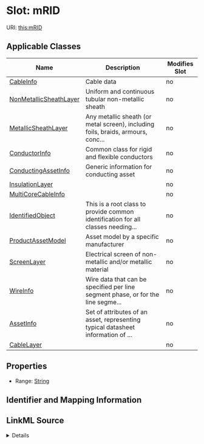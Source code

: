 # Slot: mRID

URI: [this:mRID](http://iec.ch/TC57/2007/profile#mRID)



<!-- no inheritance hierarchy -->




## Applicable Classes

| Name | Description | Modifies Slot |
| --- | --- | --- |
[CableInfo](CableInfo.md) | Cable data |  no  |
[NonMetallicSheathLayer](NonMetallicSheathLayer.md) | Uniform and continuous tubular non-metallic sheath |  no  |
[MetallicSheathLayer](MetallicSheathLayer.md) | Any metallic sheath (or metal screen), including foils, braids, armours, conc... |  no  |
[ConductorInfo](ConductorInfo.md) | Common class for rigid and flexible conductors |  no  |
[ConductingAssetInfo](ConductingAssetInfo.md) | Generic information for conducting asset |  no  |
[InsulationLayer](InsulationLayer.md) |  |  no  |
[MultiCoreCableInfo](MultiCoreCableInfo.md) |  |  no  |
[IdentifiedObject](IdentifiedObject.md) | This is a root class to provide common identification for all classes needing... |  no  |
[ProductAssetModel](ProductAssetModel.md) | Asset model by a specific manufacturer |  no  |
[ScreenLayer](ScreenLayer.md) | Electrical screen of non-metallic and/or metallic material |  no  |
[WireInfo](WireInfo.md) | Wire data that can be specified per line segment phase, or for the line segme... |  no  |
[AssetInfo](AssetInfo.md) | Set of attributes of an asset, representing typical datasheet information of ... |  no  |
[CableLayer](CableLayer.md) |  |  no  |







## Properties

* Range: [String](String.md)





## Identifier and Mapping Information








## LinkML Source

<details>
```yaml
name: mRID
alias: mRID
domain_of:
- CableLayer
- IdentifiedObject
range: string

```
</details>